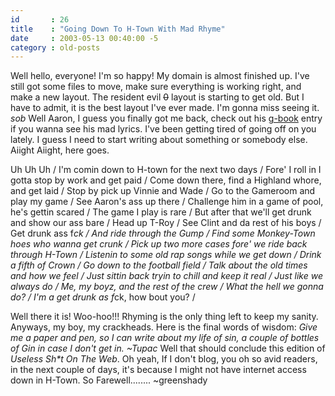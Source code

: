 ```yaml
---
id       : 26
title    : "Going Down To H-Town With Mad Rhyme"
date     : 2003-05-13 00:40:00 -5
category : old-posts
---
```


Well hello, everyone!  I'm so happy!  My domain is almost finished up.  I've still got some files to move, make sure everything is working right, and make a new layout.  The resident evil <del> 0</del> layout is starting to get old.  But I have to admit, it is the best layout I've ever made.  I'm gonna miss seeing it.  <em> *sob*</em>  Well Aaron, I guess you finally got me back, check out his <a href="http://gresevil.signmyguestbook.com" title="Guestbook"> g-book</a> entry if you wanna see his mad lyrics.  I've been getting tired of going off on you lately.  I guess I need to start writing about something or somebody else.  Aiight Aiight, here goes.

Uh Uh Uh /
I'm comin down to H-town for the next two days /
Fore' I roll in I gotta stop by work and get paid /
Come down there, find a Highland whore, and get laid /
Stop by pick up Vinnie and Wade /
Go to the Gameroom and play my game /
See Aaron's ass up there /
Challenge him in a game of pool, he's gettin scared /
The game I play is rare /
But after that we'll get drunk and show our ass bare /
Head up T-Roy /
See Clint and da rest of his boys /
Get drunk ass f*ck /
And ride through the Gump /
Find some Monkey-Town hoes who wanna get crunk /
Pick up two more cases fore' we ride back through H-Town /
Listenin to some old rap songs while we get down /
Drink a fifth of Crown /
Go down to the football field /
Talk about the old times and how we feel /
Just sittin back tryin to chill and keep it real /
Just like we always do /
Me, my boyz, and the rest of the crew /
What the hell we gonna do? /
I'm a get drunk as f*ck, how bout you? /

Well there it is!  Woo-hoo!!!  Rhyming is the only thing left to keep my sanity.  Anyways, my boy, my crackheads.  Here is the final words of wisdom:  <em> Give me a paper and pen, so I can write about my life of sin, a couple of bottles of Gin in case I don't get in.  ~Tupac</em>  Well that should conclude this edition of <em> Useless Sh*t On The Web</em>.  Oh yeah, If I don't blog, you oh so avid readers, in the next couple of days, it's because I might not have internet access down in H-Town.  So Farewell........  ~greenshady
